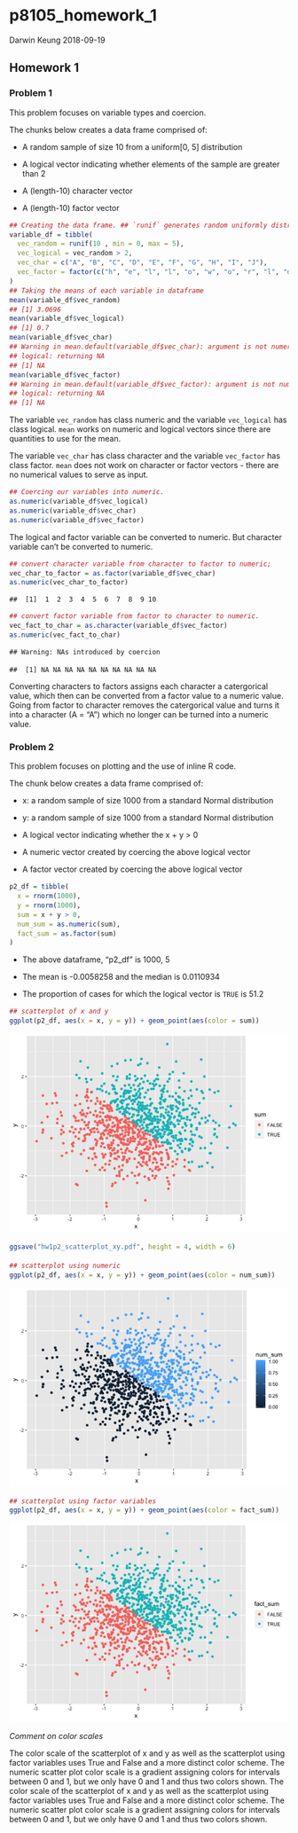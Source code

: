 p8105\_homework\_1
================
Darwin Keung
2018-09-19

## Homework 1

### Problem 1

This problem focuses on variable types and coercion.

The chunks below creates a data frame comprised of:

  - A random sample of size 10 from a uniform\[0, 5\] distribution

  - A logical vector indicating whether elements of the sample are
    greater than 2

  - A (length-10) character vector

  - A (length-10) factor
vector

<!-- end list -->

``` r
## Creating the data frame. ## `runif` generates random uniformly distributed numbers
variable_df = tibble(
  vec_random = runif(10 , min = 0, max = 5),
  vec_logical = vec_random > 2,
  vec_char = c("A", "B", "C", "D", "E", "F", "G", "H", "I", "J"),
  vec_factor = factor(c("h", "e", "l", "l", "o", "w", "o", "r", "l", "d"))
)
## Taking the means of each variable in dataframe
mean(variable_df$vec_random)
## [1] 3.0696
mean(variable_df$vec_logical)
## [1] 0.7
mean(variable_df$vec_char)
## Warning in mean.default(variable_df$vec_char): argument is not numeric or
## logical: returning NA
## [1] NA
mean(variable_df$vec_factor)
## Warning in mean.default(variable_df$vec_factor): argument is not numeric or
## logical: returning NA
## [1] NA
```

The variable `vec_random` has class numeric and the variable
`vec_logical` has class logical. `mean` works on numeric and logical
vectors since there are quantities to use for the mean.

The variable `vec_char` has class character and the variable
`vec_factor` has class factor. `mean` does not work on character or
factor vectors - there are no numerical values to serve as input.

``` r
## Coercing our variables into numeric. 
as.numeric(variable_df$vec_logical)
as.numeric(variable_df$vec_char)
as.numeric(variable_df$vec_factor)
```

The logical and factor variable can be converted to numeric. But
character variable can’t be converted to numeric.

``` r
## convert character variable from character to factor to numeric; 
vec_char_to_factor = as.factor(variable_df$vec_char)
as.numeric(vec_char_to_factor)
```

    ##  [1]  1  2  3  4  5  6  7  8  9 10

``` r
## convert factor variable from factor to character to numeric. 
vec_fact_to_char = as.character(variable_df$vec_factor)
as.numeric(vec_fact_to_char)
```

    ## Warning: NAs introduced by coercion

    ##  [1] NA NA NA NA NA NA NA NA NA NA

Converting characters to factors assigns each character a catergorical
value, which then can be converted from a factor value to a numeric
value. Going from factor to character removes the catergorical value and
turns it into a character (A = “A”) which no longer can be turned into a
numeric value.

### Problem 2

This problem focuses on plotting and the use of inline R code.

The chunk below creates a data frame comprised of:

  - x: a random sample of size 1000 from a standard Normal distribution

  - y: a random sample of size 1000 from a standard Normal distribution

  - A logical vector indicating whether the x + y \> 0

  - A numeric vector created by coercing the above logical vector

  - A factor vector created by coercing the above logical vector

<!-- end list -->

``` r
p2_df = tibble(
  x = rnorm(1000),
  y = rnorm(1000),
  sum = x + y > 0,
  num_sum = as.numeric(sum),
  fact_sum = as.factor(sum)
)
```

  - The above dataframe, “p2\_df” is 1000, 5

  - The mean is -0.0058258 and the median is 0.0110934

  - The proportion of cases for which the logical vector is `TRUE` is
    51.2

<!-- end list -->

``` r
## scatterplot of x and y
ggplot(p2_df, aes(x = x, y = y)) + geom_point(aes(color = sum))
```

![](p8105_hw1_dk2759_files/figure-gfm/scatterplot-1.png)<!-- -->

``` r
ggsave("hw1p2_scatterplot_xy.pdf", height = 4, width = 6)

## scatterplot using numeric
ggplot(p2_df, aes(x = x, y = y)) + geom_point(aes(color = num_sum))
```

![](p8105_hw1_dk2759_files/figure-gfm/scatterplot-2.png)<!-- -->

``` r
## scatterplot using factor variables
ggplot(p2_df, aes(x = x, y = y)) + geom_point(aes(color = fact_sum))
```

![](p8105_hw1_dk2759_files/figure-gfm/scatterplot-3.png)<!-- -->

*Comment on color scales*

The color scale of the scatterplot of x and y as well as the scatterplot
using factor variables uses True and False and a more distinct color
scheme. The numeric scatter plot color scale is a gradient assigning
colors for intervals between 0 and 1, but we only have 0 and 1 and thus
two colors shown. The color scale of the scatterplot of x and y as well
as the scatterplot using factor variables uses True and False and a more
distinct color scheme. The numeric scatter plot color scale is a
gradient assigning colors for intervals between 0 and 1, but we only
have 0 and 1 and thus two colors shown.
